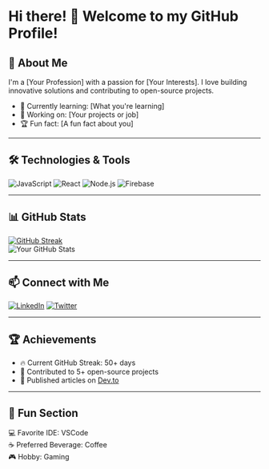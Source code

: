 # Hi there! 👋 Welcome to my GitHub Profile!

## 🚀 About Me
I'm a [Your Profession] with a passion for [Your Interests]. I love building innovative solutions and contributing to open-source projects.

- 🌱 Currently learning: [What you're learning]
- 💼 Working on: [Your projects or job]
- 🏆 Fun fact: [A fun fact about you]

---

## 🛠️ Technologies & Tools
![JavaScript](https://img.shields.io/badge/-JavaScript-F7DF1E?logo=javascript&logoColor=black&style=flat-square)
![React](https://img.shields.io/badge/-React-61DAFB?logo=react&logoColor=white&style=flat-square)
![Node.js](https://img.shields.io/badge/-Node.js-339933?logo=node.js&logoColor=white&style=flat-square)
![Firebase](https://img.shields.io/badge/-Firebase-FFCA28?logo=firebase&logoColor=black&style=flat-square)

---

## 📊 GitHub Stats
[![GitHub Streak](https://streak-stats.demolab.com?user=your-username&theme=radical&hide_border=true)](https://git.io/streak-stats)  
![Your GitHub Stats](https://github-readme-stats.vercel.app/api?username=your-username&show_icons=true&theme=radical)

---

## 📫 Connect with Me
[![LinkedIn](https://img.shields.io/badge/-LinkedIn-0077B5?logo=linkedin&logoColor=white&style=flat-square)](https://linkedin.com/in/your-profile)
[![Twitter](https://img.shields.io/badge/-Twitter-1DA1F2?logo=twitter&logoColor=white&style=flat-square)](https://twitter.com/your-profile)

---

## 🏆 Achievements
- 🔥 Current GitHub Streak: 50+ days
- 🌟 Contributed to 5+ open-source projects
- 📘 Published articles on [Dev.to](https://dev.to/your-profile)

---

## 🎨 Fun Section
💻 Favorite IDE: VSCode  
☕ Preferred Beverage: Coffee  
🎮 Hobby: Gaming  
